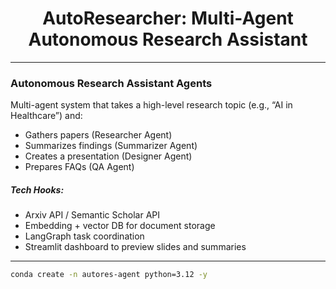 <h1 align=center> AutoResearcher: Multi-Agent Autonomous Research Assistant </h1>

-----

### Autonomous Research Assistant Agents
Multi-agent system that takes a high-level research topic (e.g., “AI in Healthcare”) and:

- Gathers papers (Researcher Agent)
- Summarizes findings (Summarizer Agent)
- Creates a presentation (Designer Agent)
- Prepares FAQs (QA Agent)

##### Tech Hooks:
- Arxiv API / Semantic Scholar API
- Embedding + vector DB for document storage
- LangGraph task coordination
- Streamlit dashboard to preview slides and summaries
-----




```bash
conda create -n autores-agent python=3.12 -y
```